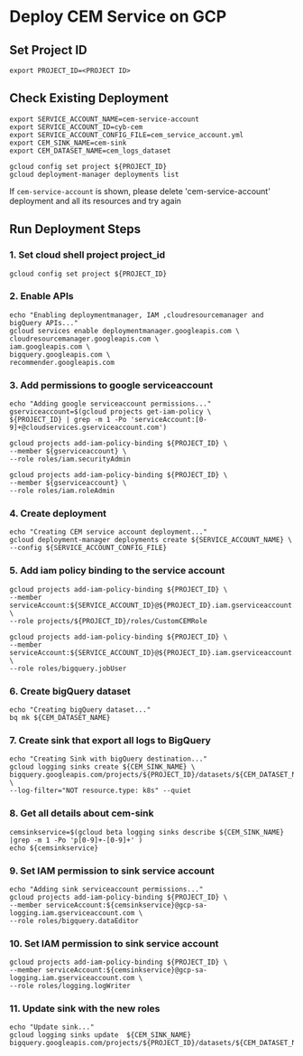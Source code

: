 # Deploy CEM Service on GCP

## Set Project ID
```
export PROJECT_ID=<PROJECT ID>
````

## Check Existing Deployment
```
export SERVICE_ACCOUNT_NAME=cem-service-account
export SERVICE_ACCOUNT_ID=cyb-cem
export SERVICE_ACCOUNT_CONFIG_FILE=cem_service_account.yml
export CEM_SINK_NAME=cem-sink
export CEM_DATASET_NAME=cem_logs_dataset

gcloud config set project ${PROJECT_ID} 
gcloud deployment-manager deployments list
```
If `cem-service-account` is shown, please delete 'cem-service-account' deployment and all its resources and try again

## Run Deployment Steps

### 1. Set cloud shell project project_id
```
gcloud config set project ${PROJECT_ID} 
```

### 2. Enable APIs
```
echo "Enabling deploymentmanager, IAM ,cloudresourcemanager and bigQuery APIs..."
gcloud services enable deploymentmanager.googleapis.com \
cloudresourcemanager.googleapis.com \
iam.googleapis.com \
bigquery.googleapis.com \
recommender.googleapis.com
```

### 3. Add permissions to google serviceaccount
```
echo "Adding google serviceaccount permissions..."
gserviceaccount=$(gcloud projects get-iam-policy \
${PROJECT_ID} | grep -m 1 -Po 'serviceAccount:[0-9]+@cloudservices.gserviceaccount.com')

gcloud projects add-iam-policy-binding ${PROJECT_ID} \
--member ${gserviceaccount} \
--role roles/iam.securityAdmin 

gcloud projects add-iam-policy-binding ${PROJECT_ID} \
--member ${gserviceaccount} \
--role roles/iam.roleAdmin 
```

### 4. Create deployment
```
echo "Creating CEM service account deployment..."
gcloud deployment-manager deployments create ${SERVICE_ACCOUNT_NAME} \
--config ${SERVICE_ACCOUNT_CONFIG_FILE} 
```

### 5. Add iam policy binding to the service account
```
gcloud projects add-iam-policy-binding ${PROJECT_ID} \
--member serviceAccount:${SERVICE_ACCOUNT_ID}@${PROJECT_ID}.iam.gserviceaccount.com \
--role projects/${PROJECT_ID}/roles/CustomCEMRole

gcloud projects add-iam-policy-binding ${PROJECT_ID} \
--member serviceAccount:${SERVICE_ACCOUNT_ID}@${PROJECT_ID}.iam.gserviceaccount.com \
--role roles/bigquery.jobUser 
```

### 6. Create bigQuery dataset
```
echo "Creating bigQuery dataset..."
bq mk ${CEM_DATASET_NAME}
```

### 7. Create sink that export all logs to BigQuery
```
echo "Creating Sink with bigQuery destination..."
gcloud logging sinks create ${CEM_SINK_NAME} \
bigquery.googleapis.com/projects/${PROJECT_ID}/datasets/${CEM_DATASET_NAME} \
--log-filter="NOT resource.type: k8s" --quiet
```

### 8. Get all details about cem-sink
```
cemsinkservice=$(gcloud beta logging sinks describe ${CEM_SINK_NAME} |grep -m 1 -Po 'p[0-9]+-[0-9]+' )
echo ${cemsinkservice}
```

### 9. Set IAM permission to sink service account
```
echo "Adding sink serviceaccount permissions..."
gcloud projects add-iam-policy-binding ${PROJECT_ID} \
--member serviceAccount:${cemsinkservice}@gcp-sa-logging.iam.gserviceaccount.com \
--role roles/bigquery.dataEditor
```

### 10. Set IAM permission to sink service account
```
gcloud projects add-iam-policy-binding ${PROJECT_ID} \
--member serviceAccount:${cemsinkservice}@gcp-sa-logging.iam.gserviceaccount.com \
--role roles/logging.logWriter 
```

### 11. Update sink with the new roles
```
echo "Update sink..."
gcloud logging sinks update  ${CEM_SINK_NAME} bigquery.googleapis.com/projects/${PROJECT_ID}/datasets/${CEM_DATASET_NAME}
```
